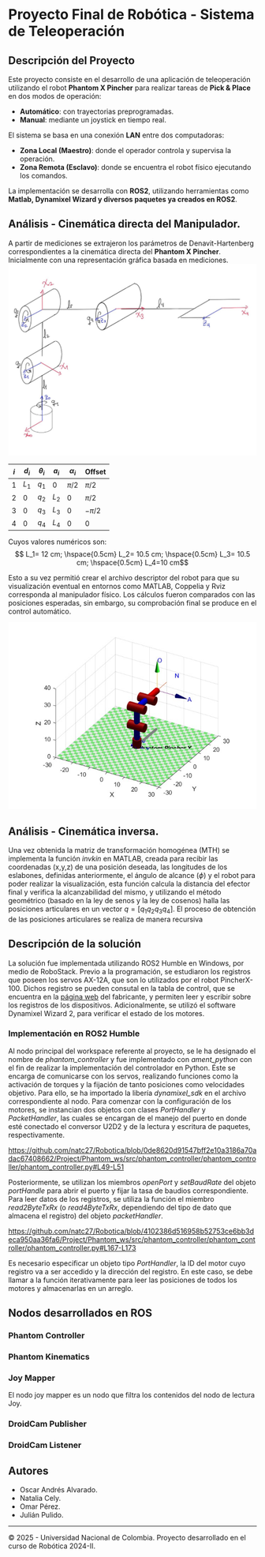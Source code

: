 # Proyecto Final de Robótica - Sistema de Teleoperación

## Descripción del Proyecto
Este proyecto consiste en el desarrollo de una aplicación de teleoperación utilizando el robot **Phantom X Pincher** para realizar tareas de **Pick & Place** en dos modos de operación: 
- **Automático**: con trayectorias preprogramadas.
- **Manual**: mediante un joystick en tiempo real.

El sistema se basa en una conexión **LAN** entre dos computadoras:
- **Zona Local (Maestro)**: donde el operador controla y supervisa la operación.
- **Zona Remota (Esclavo)**: donde se encuentra el robot físico ejecutando los comandos.

La implementación se desarrolla con **ROS2**, utilizando herramientas como **Matlab, Dynamixel Wizard y diversos paquetes ya creados en ROS2**.

## Análisis - Cinemática directa del Manipulador.
A partir de mediciones se extrajeron los parámetros de Denavit-Hartenberg correspondientes a la cinemática directa del **Phantom X Pincher**. Inicialmente con una representación gráfica basada en mediciones.
![Cinemática Directa](Multimedia/CD-Phantom.jpg)

| $i$ | $d_i$ | $\theta_i$ | $a_i$ | $\alpha_i$ | Offset |
|---|---|---|---|---|---|
| 1 | $L_1$ | $q_1$ | $0$ | $\pi/2$ | $\pi/2$ |
| 2 | $0$ | $q_2$ | $L_2$ | $0$ | $\pi/2$ |
| 3 | $0$ | $q_3$ | $L_3$ | $0$ | $-\pi/2$ |
| 4 | $0$ | $q_4$ | $L_4$ | $0$ | $0$ |

Cuyos valores numéricos son:
$$ L_1= 12 cm; \hspace{0.5cm} L_2= 10.5 cm; \hspace{0.5cm} L_3= 10.5 cm; \hspace{0.5cm} L_4=10 cm$$

Esto a su vez permitió crear el archivo descriptor del robot para que su visualización eventual en entornos como MATLAB, Coppelia y Rviz corresponda al manipulador físico. Los cálculos fueron comparados con las posiciones esperadas, sin embargo, su comprobación final se produce en el control automático.

![Visualización en MATLAB](Multimedia/vis-matlab.jpg)

## Análisis - Cinemática inversa.

Una vez obtenida la matriz de transformación homogénea (MTH) se implementa la función *invkin* en MATLAB, creada para recibir las coordenadas (x,y,z) de una posición deseada, las longitudes de los eslabones, definidas anteriormente, el ángulo de alcance ($\phi$) y el robot para poder realizar la visualización, esta función calcula la distancia del efector final y verifica la alcanzabilidad del mismo, y utilizando el método geométrico (basado en la ley de senos y la ley de cosenos) halla las posiciones articulares en un vector $q=[q_1 q_2 q_3 q_4]$.
El proceso de obtención de las posiciones articulares se realiza de manera recursiva 

## Descripción de la solución

La solución fue implementada utilizando ROS2 Humble en Windows, por medio de RoboStack. Previo a la programación, se estudiaron los registros que poseen los servos AX-12A, que son lo utilizados por el robot PincherX-100. Dichos registro se pueden consutal en la tabla de control, que se encuentra en la [página web](https://emanual.robotis.com/docs/en/dxl/ax/ax-12a/#control-table-data-address) del fabricante, y permiten leer y escribir sobre los registros de los dispositivos. Adicionalmente, se utilizó el software Dynamixel Wizard 2, para verificar el estado de los motores.

### Implementación en ROS2 Humble

Al nodo principal del workspace referente al proyecto, se le ha designado el nombre de *phantom_controller* y fue implementado con *ament_python* con el fin de realizar la implementación del controlador en Python. Éste se encarga de comunicarse con los servos, realizando funciones como la activación de torques y la fijación de tanto posiciones como velocidades objetivo. Para ello, se ha importado la libería *dynamixel_sdk* en el archivo correspondiente al nodo. Para comenzar con la configuración de los motores, se instancian dos objetos con clases *PortHandler* y *PacketHandler*, las cuales se encargan de el manejo del puerto en donde esté conectado el conversor U2D2 y de la lectura y escritura de paquetes, respectivamente. 

https://github.com/natc27/Robotica/blob/0de8620d91547bff2e10a3186a70adac67408662/Project/Phantom_ws/src/phantom_controller/phantom_controller/phantom_controller.py#L49-L51

Posteriormente, se utilizan los miembros *openPort*  y *setBaudRate* del objeto *portHandle* para abrir el puerto y fijar la tasa de baudios correspondiente. Para leer datos de los registros, se utiliza la función el miembro *read2ByteTxRx* (o *read4ByteTxRx*, dependiendo del tipo de dato que almacena el registro) del objeto *packetHandler*.

https://github.com/natc27/Robotica/blob/4102386d516958b52753ce6bb3deca950aa36fa6/Project/Phantom_ws/src/phantom_controller/phantom_controller/phantom_controller.py#L167-L173

Es necesario especificar un objeto tipo *PortHandler*, la ID del motor cuyo registro va a ser accedido y la dirección del registro. En este caso, se debe llamar a la función iterativamente para leer las posiciones de todos los motores y almacenarlas en un arreglo.


## Nodos desarrollados en ROS

### Phantom Controller
### Phantom Kinematics
### Joy Mapper
El nodo joy mapper es un nodo que filtra los contenidos del nodo de lectura Joy.
### DroidCam Publisher
### DroidCam Listener


## Autores
- Oscar Andrés Alvarado.
- Natalia Cely.
- Omar Pérez.
- Julián Pulido.

---
© 2025 - Universidad Nacional de Colombia. Proyecto desarrollado en el curso de Robótica 2024-II.
